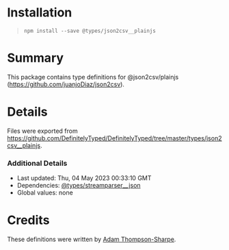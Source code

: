 # Installation
> `npm install --save @types/json2csv__plainjs`

# Summary
This package contains type definitions for @json2csv/plainjs (https://github.com/juanjoDiaz/json2csv).

# Details
Files were exported from https://github.com/DefinitelyTyped/DefinitelyTyped/tree/master/types/json2csv__plainjs.

### Additional Details
 * Last updated: Thu, 04 May 2023 00:33:10 GMT
 * Dependencies: [@types/streamparser__json](https://npmjs.com/package/@types/streamparser__json)
 * Global values: none

# Credits
These definitions were written by [Adam Thompson-Sharpe](https://github.com/MysteryBlokHed).
